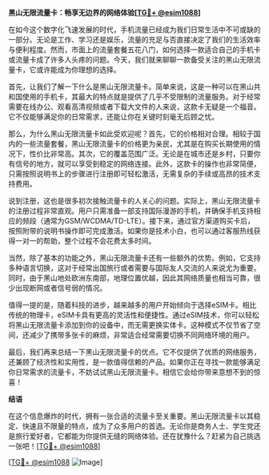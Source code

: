 **黑山无限流量卡：畅享无边界的网络体验[[TG💪+ @esim1088](https://t.me/s/esim1088)]**

在如今这个数字化飞速发展的时代，手机流量已经成为我们日常生活中不可或缺的一部分。无论是工作、学习还是娱乐，流量的充足与否直接决定了我们的生活效率与便利程度。然而，市面上的流量套餐五花八门，如何选择一款适合自己的手机卡或流量卡成了许多人头疼的问题。今天，我们就来聊聊一款备受关注的黑山无限流量卡，它或许能成为你理想的选择。

首先，让我们了解一下什么是黑山无限流量卡。简单来说，这是一种可以在黑山共和国使用的手机卡，其最大的特点就是提供了几乎不受限制的流量服务。对于经常需要在线办公、观看高清视频或者下载大文件的人来说，这款卡无疑是一个福音。它不仅能够满足你的日常需求，还能让你在关键时刻毫无后顾之忧。

那么，为什么黑山无限流量卡如此受欢迎呢？首先，它的价格相对合理。相较于国内的一些流量套餐，黑山无限流量卡的价格更为亲民，尤其是在购买长期使用的情况下，性价比非常高。其次，它的覆盖范围广泛。无论是在城市还是乡村，只要你有信号的地方，就可以享受到稳定的网络连接。此外，这款卡的操作也非常简便，只需按照说明书上的步骤进行注册即可轻松激活，无需复杂的手续或高昂的技术支持费用。

说到注册，这也是很多初次接触流量卡的人关心的问题。实际上，黑山无限流量卡的注册过程非常直观。用户只需准备一部支持国际漫游的手机，并确保手机支持相应的频段（通常为GSM/WCDMA/TD-LTE）。接下来，通过官方渠道购买卡后，按照附带的说明书操作即可完成激活。如果你是技术小白，也可以通过客服热线获得一对一的帮助，整个过程不会花费太多时间。

当然，除了基本的功能之外，黑山无限流量卡还有一些额外的优势。例如，它支持多种语言切换，这对于经常出国旅行或者需要与国际友人交流的人来说尤为重要。同时，由于黑山地处欧洲东南部，地理位置优越，因此其网络质量也相当可靠，很少出现断网或者信号弱的情况。

值得一提的是，随着科技的进步，越来越多的用户开始倾向于选择eSIM卡。相比传统的物理卡，eSIM卡具有更高的灵活性和便捷性。通过eSIM技术，你可以轻松将黑山无限流量卡添加到你的设备中，而无需更换实体卡。这种模式不仅节省了空间，还减少了携带多张卡的麻烦，非常适合经常需要切换不同网络环境的用户。

最后，我们再来总结一下黑山无限流量卡的优点。它不仅提供了优质的网络服务，还兼顾了经济性和实用性，是一款值得信赖的产品。如果你正在寻找一款能够满足你日常需求的流量卡，不妨试试黑山无限流量卡。相信它会给你带来意想不到的惊喜！

**结语**

在这个信息爆炸的时代，拥有一张合适的流量卡至关重要。黑山无限流量卡以其稳定、快速且不限量的特点，成为了众多用户的首选。无论你是商务人士、学生党还是旅行爱好者，它都能为你提供无缝的网络体验。还在犹豫什么？赶紧为自己挑选一张吧！[[TG💪+ @esim1088](https://t.me/s/esim1088)]

[[TG💪+ @esim1088](https://t.me/s/esim1088) ![Image](https://i.postimg.cc/4NQfJmqS/Snipaste-2025-05-13-00-14-12.png)]